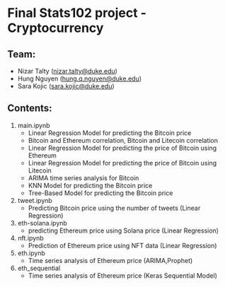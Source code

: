 # Final Stats102 project - Cryptocurrency

## Team: 

- Nizar Talty (nizar.talty@duke.edu)
- Hung Nguyen (hung.q.nguyen@duke.edu)
- Sara Kojic (sara.kojic@duke.edu)

## Contents:

1. main.ipynb
    - Linear Regression Model for predicting the Bitcoin price
    - Bitcoin and Ethereum correlation, Bitcoin and Litecoin correlation
    - Linear Regression Model for predicting the price of Bitcoin using Ethereum
    - Linear Regression Model for predicting the price of Bitcoin using Litecoin
    - ARIMA time series analysis for Bitcoin
    - KNN Model for predicting the Bitcoin price
    - Tree-Based Model for predicting the Bitcoin price
2. tweet.ipynb
    - Predicting Bitcoin price using the number of tweets (Linear Regression)
3. eth-solana.ipynb
    - predicting Ethereum price using Solana price (Linear Regression)
4. nft.ipynb
    - Prediction of Ethereum price using NFT data (Linear Regression)
5. eth.ipynb
    - Time series analysis of Ethereum price (ARIMA,Prophet)
6. eth_sequential
    - Time series analysis of Ethereum price (Keras Sequential Model)
